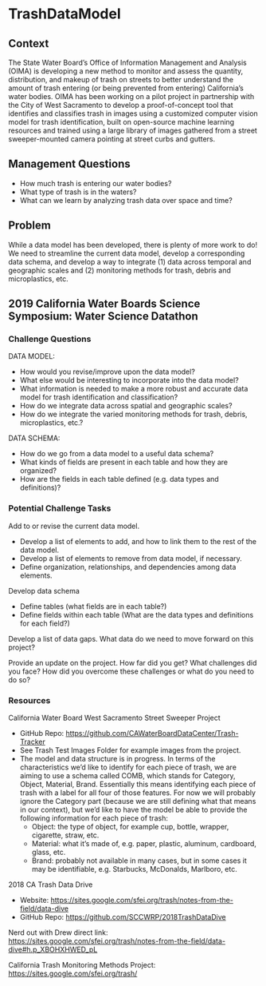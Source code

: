 # TrashDataModel

## Context
The State Water Board’s Office of Information Management and Analysis (OIMA) is developing a new method to monitor and assess the quantity, distribution, and makeup of trash on streets to better understand the amount of trash entering (or being prevented from entering) California’s water bodies. OIMA has been working on a pilot project in partnership with the City of West Sacramento to develop a proof-of-concept tool that identifies and classifies trash in images using a customized computer vision model for trash identification, built on open-source machine learning resources and trained using a large library of images gathered from a street sweeper-mounted camera pointing at street curbs and gutters.

## Management Questions
- How much trash is entering our water bodies?
- What type of trash is in the waters?
- What can we learn by analyzing trash data over space and time?

## Problem
While a data model has been developed, there is plenty of more work to do! We need to streamline the current data model, develop a corresponding data schema, and develop a way to integrate (1) data across temporal and geographic scales and (2) monitoring methods for trash, debris and microplastics, etc.

## 2019 California Water Boards Science Symposium: Water Science Datathon
### Challenge Questions
DATA MODEL: 
- How would you revise/improve upon the data model?
- What else would be interesting to incorporate into the data model?  
- What information is needed to make a more robust and accurate data model for trash identification and classification?
- How do we integrate data across spatial and geographic scales?
- How do we integrate the varied monitoring methods for trash, debris, microplastics, etc.?

DATA SCHEMA: 
- How do we go from a data model to a useful data schema?
- What kinds of fields are present in each table and how they are organized?
- How are the fields in each table defined (e.g. data types and definitions)?

### Potential Challenge Tasks
Add to or revise the current data model. 
- Develop a list of elements to add, and how to link them to the rest of the data model. 
- Develop a list of elements to remove from data model, if necessary. 
- Define organization, relationships, and dependencies among data elements.

Develop data schema
- Define tables (what fields are in each table?)
- Define fields within each table (What are the data types and definitions for each field?)

Develop a list of data gaps. What data do we need to move forward on this project?

Provide an update on the project. How far did you get? What challenges did you face? How did you overcome these challenges or what do you need to do so?

### Resources
California Water Board West Sacramento Street Sweeper Project
- GitHub Repo: https://github.com/CAWaterBoardDataCenter/Trash-Tracker
- See Trash Test Images Folder for example images from the project. 
- The model and data structure is in progress. In terms of the characteristics we’d like to identify for each piece of trash, we are aiming to use a schema called COMB, which stands for Category, Object, Material, Brand. Essentially this means identifying each piece of trash with a label for all four of those features. For now we will probably ignore the Category part (because we are still defining what that means in our context), but we’d like to have the model be able to provide the following information for each piece of trash:
  -	Object: the type of object, for example cup, bottle, wrapper, cigarette, straw, etc.
  - Material: what it’s made of, e.g. paper, plastic, aluminum, cardboard, glass, etc.
  - Brand: probably not available in many cases, but in some cases it may be identifiable, e.g. Starbucks, McDonalds, Marlboro, etc.

2018 CA Trash Data Drive
- Website: https://sites.google.com/sfei.org/trash/notes-from-the-field/data-dive
- GitHub Repo: https://github.com/SCCWRP/2018TrashDataDive

Nerd out with Drew direct link: https://sites.google.com/sfei.org/trash/notes-from-the-field/data-dive#h.p_XBOHXHWED_pL

California Trash Monitoring Methods Project: https://sites.google.com/sfei.org/trash/
